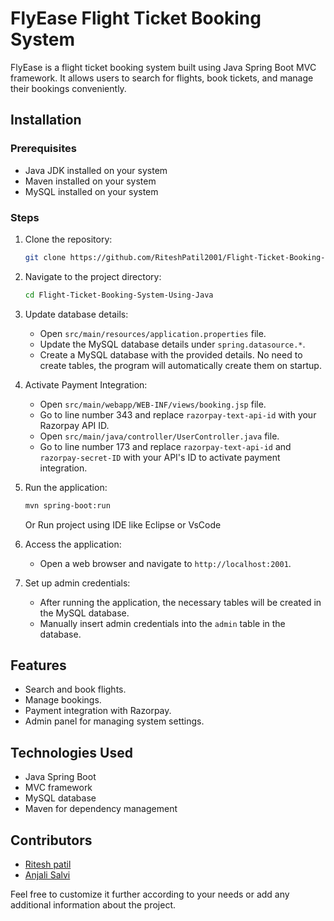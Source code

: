 

# FlyEase Flight Ticket Booking System

FlyEase is a flight ticket booking system built using Java Spring Boot MVC framework. It allows users to search for flights, book tickets, and manage their bookings conveniently.

## Installation

### Prerequisites
- Java JDK installed on your system
- Maven installed on your system
- MySQL installed on your system

### Steps
1. Clone the repository:
   ```bash
   git clone https://github.com/RiteshPatil2001/Flight-Ticket-Booking-System-Using-Java.git
   ```

2. Navigate to the project directory:
   ```bash
   cd Flight-Ticket-Booking-System-Using-Java
   ```

3. Update database details:
   - Open `src/main/resources/application.properties` file.
   - Update the MySQL database details under `spring.datasource.*`.
   - Create a MySQL database with the provided details. No need to create tables, the program will automatically create them on startup.

4. Activate Payment Integration:
   - Open `src/main/webapp/WEB-INF/views/booking.jsp` file.
   - Go to line number 343 and replace `razorpay-text-api-id` with your Razorpay API ID.
   - Open `src/main/java/controller/UserController.java` file.
   - Go to line number 173 and replace `razorpay-text-api-id` and `razorpay-secret-ID` with your API's ID to activate payment integration.

5. Run the application:
   ```bash
   mvn spring-boot:run
   ```
   Or Run project using IDE like Eclipse or VsCode

6. Access the application:
   - Open a web browser and navigate to `http://localhost:2001`.

7. Set up admin credentials:
   - After running the application, the necessary tables will be created in the MySQL database.
   - Manually insert admin credentials into the `admin` table in the database.

## Features
- Search and book flights.
- Manage bookings.
- Payment integration with Razorpay.
- Admin panel for managing system settings.

## Technologies Used
- Java Spring Boot
- MVC framework
- MySQL database
- Maven for dependency management

## Contributors
- [Ritesh patil](https://github.com/RiteshPatil2001)
- [Anjali Salvi](https://github.com/Anjali-Salvi)

Feel free to customize it further according to your needs or add any additional information about the project.
